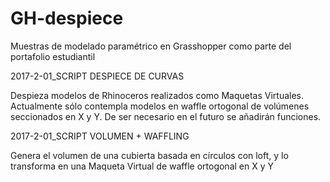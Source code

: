 # GH-despiece
Muestras de modelado paramétrico en Grasshopper como parte del portafolio estudiantil

2017-2-01_SCRIPT DESPIECE DE CURVAS

Despieza modelos de Rhinoceros realizados como Maquetas Virtuales. Actualmente sólo contempla modelos en waffle ortogonal de volúmenes seccionados en X y Y. De ser necesario en el futuro se añadirán funciones.

2017-2-01_SCRIPT VOLUMEN + WAFFLING

Genera el volumen de una cubierta basada en círculos con loft, y lo transforma en una Maqueta Virtual de waffle ortogonal en X y Y
